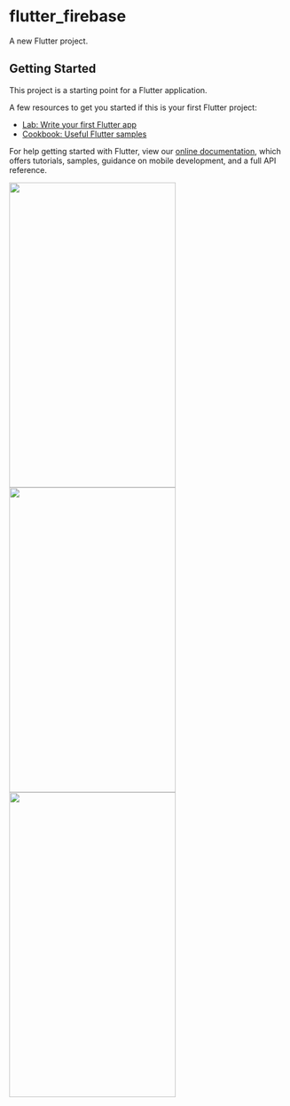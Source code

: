 # flutter_firebase

A new Flutter project.

## Getting Started

This project is a starting point for a Flutter application.

A few resources to get you started if this is your first Flutter project:

- [Lab: Write your first Flutter app](https://flutter.dev/docs/get-started/codelab)
- [Cookbook: Useful Flutter samples](https://flutter.dev/docs/cookbook)

For help getting started with Flutter, view our
[online documentation](https://flutter.dev/docs), which offers tutorials,
samples, guidance on mobile development, and a full API reference.

<img src="https://user-images.githubusercontent.com/68896404/145726273-73781809-a5a9-4d7b-add3-6b7edeb8f72c.png" width="300" height="550">

<img src="https://user-images.githubusercontent.com/68896404/145726484-0858787b-3a10-48c8-bf03-870d84398b90.png" width="300" height="550">

<img src="https://user-images.githubusercontent.com/68896404/145726490-d018b396-c86d-4a67-89af-5d228d230cb8.png" width="300" height="550">




